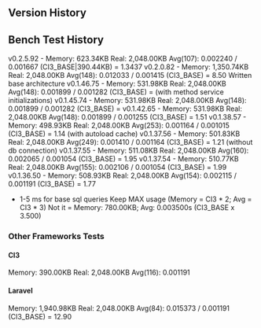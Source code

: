 ## Version History ##


## Bench Test History ###

v0.2.5.92   - Memory: 623.34KB   Real: 2,048.00KB Avg(107): 0.002240 / 0.001667 (CI3_BASE|390.44KB) = 1.3437
v0.2.0.82   - Memory: 1,350.74KB Real: 2,048.00KB Avg(148): 0.012033 / 0.001415 (CI3_BASE) = 8.50 Written base architecture
v0.1.46.75  - Memory: 531.98KB   Real: 2,048.00KB Avg(148): 0.001899 / 0.001282 (CI3_BASE) =  (with method service initializations)
v0.1.45.74  - Memory: 531.98KB   Real: 2,048.00KB Avg(148): 0.001899 / 0.001282 (CI3_BASE) = 
v0.1.42.65  - Memory: 531.98KB   Real: 2,048.00KB Avg(148): 0.001899 / 0.001255 (CI3_BASE) = 1.51
v0.1.38.57  - Memory: 498.93KB   Real: 2,048.00KB Avg(253): 0.001164 / 0.001015 (CI3_BASE) = 1.14 (with autoload cache)
v0.1.37.56  - Memory: 501.83KB   Real: 2,048.00KB Avg(249): 0.001410 / 0.001164 (CI3_BASE) = 1.21 (without db connection)
v0.1.37.55  - Memory: 511.08KB   Real: 2,048.00KB Avg(160): 0.002065 / 0.001054 (CI3_BASE) = 1.95
v0.1.37.54  - Memory: 510.77KB   Real: 2,048.00KB Avg(155): 0.002106 / 0.001054 (CI3_BASE) = 1.99
v0.1.36.50  - Memory: 508.93KB   Real: 2,048.00KB Avg(154): 0.002115 / 0.001191 (CI3_BASE) = 1.77

+ 1-5 ms for base sql queries
Keep MAX usage (Memory = CI3 * 2; Avg = CI3 * 3)
Not it = Memory: 780.00KB; Avg: 0.003500s (CI3_BASE x 3.500)


### Other Frameworks Tests ###

#### CI3 ####

Memory: 390.00KB Real: 2,048.00KB Avg(116): 0.001191

#### Laravel ####

Memory: 1,940.98KB Real: 2,048.00KB Avg(84): 0.015373 / 0.001191 (CI3_BASE) = 12.90